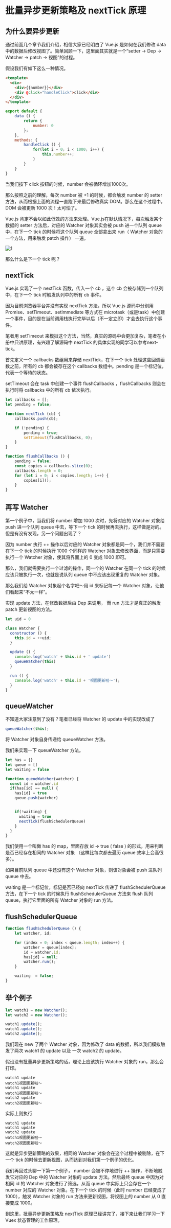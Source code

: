 # 批量异步更新策略及 nextTick 原理

## 为什么要异步更新

通过前面几个章节我们介绍，相信大家已经明白了 Vue.js 是如何在我们修改 data 中的数据后修改视图了。简单回顾一下，这里面其实就是一个“setter -> Dep -> Watcher -> patch -> 视图”的过程。

假设我们有如下这么一种情况。

```html
<template>
  <div>
    <div>{{number}}</div>
    <div @click="handleClick">click</div>
  </div>
</template>

```
```js
export default {
    data () {
        return {
            number: 0
        };
    },
    methods: {
        handleClick () {
            for(let i = 0; i < 1000; i++) {
                this.number++;
            }
        }
    }
}
```

当我们按下 click 按钮的时候，number 会被循环增加1000次。

那么按照之前的理解，每次 number 被 +1 的时候，都会触发 number 的 setter 方法，从而根据上面的流程一直跑下来最后修改真实 DOM。那么在这个过程中，DOM 会被更新 1000 次！太可怕了。

Vue.js 肯定不会以如此低效的方法来处理。Vue.js在默认情况下，每次触发某个数据的 setter 方法后，对应的 Watcher 对象其实会被 push 进一个队列 queue 中，在下一个 tick 的时候将这个队列 queue 全部拿出来 run（ Watcher 对象的一个方法，用来触发 patch 操作） 一遍。

![1](1.jpg)

那么什么是下一个 tick 呢？

## nextTick

Vue.js 实现了一个 nextTick 函数，传入一个 cb ，这个 cb 会被存储到一个队列中，在下一个 tick 时触发队列中的所有 cb 事件。

因为目前浏览器平台并没有实现 nextTick 方法，所以 Vue.js 源码中分别用 Promise、setTimeout、setImmediate 等方式在 microtask（或是task）中创建一个事件，目的是在当前调用栈执行完毕以后（不一定立即）才会去执行这个事件。

笔者用 setTimeout 来模拟这个方法，当然，真实的源码中会更加复杂，笔者在小册中只讲原理，有兴趣了解源码中 nextTick 的具体实现的同学可以参考next-tick。

首先定义一个 callbacks 数组用来存储 nextTick，在下一个 tick 处理这些回调函数之前，所有的 cb 都会被存在这个 callbacks 数组中。pending 是一个标记位，代表一个等待的状态。

setTimeout 会在 task 中创建一个事件 flushCallbacks ，flushCallbacks 则会在执行时将 callbacks 中的所有 cb 依次执行。

```js
let callbacks = [];
let pending = false;

function nextTick (cb) {
    callbacks.push(cb);

    if (!pending) {
        pending = true;
        setTimeout(flushCallbacks, 0);
    }
}

function flushCallbacks () {
    pending = false;
    const copies = callbacks.slice(0);
    callbacks.length = 0;
    for (let i = 0; i < copies.length; i++) {
        copies[i]();
    }
}
```

## 再写 Watcher


第一个例子中，当我们将 number 增加 1000 次时，先将对应的 Watcher 对象给 push 进一个队列 queue 中去，等下一个 tick 的时候再去执行，这样做是对的。但是有没有发现，另一个问题出现了？

因为 number 执行 ++ 操作以后对应的 Watcher 对象都是同一个，我们并不需要在下一个 tick 的时候执行 1000 个同样的 Watcher 对象去修改界面，而是只需要执行一个 Watcher 对象，使其将界面上的 0 变成 1000 即可。

那么，我们就需要执行一个过滤的操作，同一个的 Watcher 在同一个 tick 的时候应该只被执行一次，也就是说队列 queue 中不应该出现重复的 Watcher 对象。

那么我们给 Watcher 对象起个名字吧～用 id 来标记每一个 Watcher 对象，让他们看起来“不太一样”。

实现 update 方法，在修改数据后由 Dep 来调用， 而 run 方法才是真正的触发 patch 更新视图的方法。


```js
let uid = 0

class Watcher {
  constructor () {
    this.id = ++uid;
  }

  update () {
    console.log('watch' + this.id + ' update')
    queueWatcher(this)
  }

  run () {
    console.log('watch' + this.id + '视图更新啦～');
  }
}

```

## queueWatcher

不知道大家注意到了没有？笔者已经将 Watcher 的 update 中的实现改成了

```js
queueWatcher(this);
```

将 Watcher 对象自身传递给 queueWatcher 方法。

我们来实现一下 queueWatcher 方法。

```js
let has = {}
let queue = []
let waiting = false

function queueWatcher(watcher) {
  const id = watcher.id
  if(has[id] == null) {
    has[id] = true
    queue.push(watcher)


    if(!waiting) {
      waiting = true
      nextTick(flushSchedulerQueue)
    }
  }
}
```

我们使用一个叫做 has 的 map，里面存放 id -> true ( false ) 的形式，用来判断是否已经存在相同的 Watcher 对象 （这样比每次都去遍历 queue 效率上会高很多）。

如果目前队列 queue 中还没有这个 Watcher 对象，则该对象会被 push 进队列 queue 中去。

waiting 是一个标记位，标记是否已经向 nextTick 传递了 flushSchedulerQueue 方法，在下一个 tick 的时候执行 flushSchedulerQueue 方法来 flush 队列 queue，执行它里面的所有 Watcher 对象的 run 方法。

## flushSchedulerQueue

```js
function flushSchedulerQueue () {
    let watcher, id;

    for (index = 0; index < queue.length; index++) {
        watcher = queue[index];
        id = watcher.id;
        has[id] = null;
        watcher.run();
    }

    waiting  = false;
}
```

## 举个例子

```js
let watch1 = new Watcher();
let watch2 = new Watcher();

watch1.update();
watch1.update();
watch2.update();
```
我们现在 new 了两个 Watcher 对象，因为修改了 data 的数据，所以我们模拟触发了两次 watch1 的 update 以及 一次 watch2 的 update。

假设没有批量异步更新策略的话，理论上应该执行 Watcher 对象的 run，那么会打印。

```
watch1 update
watch1视图更新啦～
watch1 update
watch1视图更新啦～
watch2 update
watch2视图更新啦～
```

实际上则执行

```
watch1 update
watch1 update
watch2 update
watch1视图更新啦～
watch2视图更新啦～
```

这就是异步更新策略的效果，相同的 Watcher 对象会在这个过程中被剔除，在下一个 tick 的时候去更新视图，从而达到对我们第一个例子的优化。

我们再回过头聊一下第一个例子， number 会被不停地进行 ++ 操作，不断地触发它对应的 Dep 中的 Watcher 对象的 update 方法。然后最终 queue 中因为对相同 id 的 Watcher 对象进行了筛选，从而 queue 中实际上只会存在一个 number 对应的 Watcher 对象。在下一个 tick 的时候（此时 number 已经变成了 1000），触发 Watcher 对象的 run 方法来更新视图，将视图上的 number 从 0 直接变成 1000。

到这里，批量异步更新策略及 nextTick 原理已经讲完了，接下来让我们学习一下 Vuex 状态管理的工作原理。